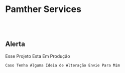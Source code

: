 # Pamther Services
<br>
<br>

## Alerta
<p>Esse Projeto Esta Em Produção</p>

``` Caso Tenha Alguma Ideia de Alteração Envie Para Mim ```
